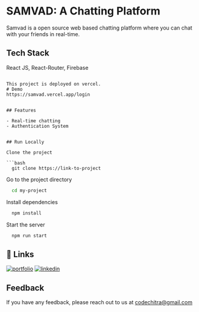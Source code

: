 
# SAMVAD: A Chatting Platform

Samvad is a open source web based chatting platform where you can chat with your friends in real-time.


## Tech Stack

React JS, React-Router, Firebase



```

This project is deployed on vercel.
# Demo
https://samvad.vercel.app/login


## Features

- Real-time chatting
- Authentication System


## Run Locally

Clone the project

```bash
  git clone https://link-to-project
```

Go to the project directory

```bash
  cd my-project
```

Install dependencies

```bash
  npm install
```

Start the server

```bash
  npm run start
```


## 🔗 Links
[![portfolio](https://img.shields.io/badge/my_portfolio-000?style=for-the-badge&logo=ko-fi&logoColor=white)](https://akashdeep-portfolio.vercel.app/)
[![linkedin](https://img.shields.io/badge/linkedin-0A66C2?style=for-the-badge&logo=linkedin&logoColor=white)](https://www.linkedin.com/)



## Feedback

If you have any feedback, please reach out to us at codechitra@gmail.com

